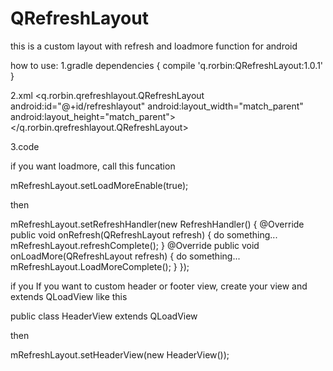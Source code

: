 # QRefreshLayout
this is a custom layout with refresh and loadmore function for android

how to use:
1.gradle
dependencies {
    compile 'q.rorbin:QRefreshLayout:1.0.1'
}

2.xml
<q.rorbin.qrefreshlayout.QRefreshLayout
    android:id="@+id/refreshlayout"
    android:layout_width="match_parent"
    android:layout_height="match_parent">
    <ListView
        android:id="@+id/listview"
        android:layout_width="match_parent"
        android:layout_height="match_parent"/>
</q.rorbin.qrefreshlayout.QRefreshLayout>

3.code
  
  if you want loadmore, call this funcation
  
  mRefreshLayout.setLoadMoreEnable(true);

  then 
  
  mRefreshLayout.setRefreshHandler(new RefreshHandler() {
            @Override
            public void onRefresh(QRefreshLayout refresh) {
              do something...
              mRefreshLayout.refreshComplete();
            }
            @Override
            public void onLoadMore(QRefreshLayout refresh) {
              do something...
              mRefreshLayout.LoadMoreComplete();
            }
        });

  if you If you want to custom header or footer view, create your view and extends QLoadView like this
  
  public class HeaderView extends QLoadView
  
  then
  
  mRefreshLayout.setHeaderView(new HeaderView());
